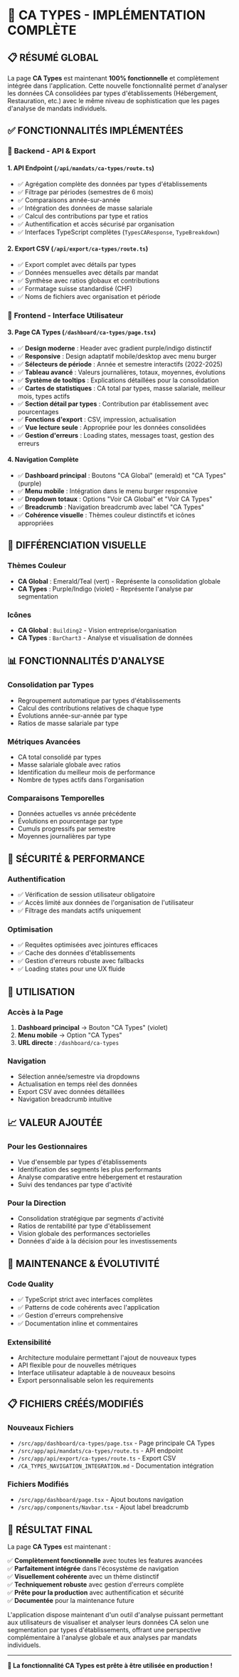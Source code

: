 # 🎉 CA TYPES - IMPLÉMENTATION COMPLÈTE

## 📋 RÉSUMÉ GLOBAL

La page **CA Types** est maintenant **100% fonctionnelle** et complètement intégrée dans l'application. Cette nouvelle fonctionnalité permet d'analyser les données CA consolidées par types d'établissements (Hébergement, Restauration, etc.) avec le même niveau de sophistication que les pages d'analyse de mandats individuels.

## ✅ FONCTIONNALITÉS IMPLÉMENTÉES

### 🔧 **Backend - API & Export**

#### **1. API Endpoint (`/api/mandats/ca-types/route.ts`)**

- ✅ Agrégation complète des données par types d'établissements
- ✅ Filtrage par périodes (semestres de 6 mois)
- ✅ Comparaisons année-sur-année
- ✅ Intégration des données de masse salariale
- ✅ Calcul des contributions par type et ratios
- ✅ Authentification et accès sécurisé par organisation
- ✅ Interfaces TypeScript complètes (`TypesCAResponse`, `TypeBreakdown`)

#### **2. Export CSV (`/api/export/ca-types/route.ts`)**

- ✅ Export complet avec détails par types
- ✅ Données mensuelles avec détails par mandat
- ✅ Synthèse avec ratios globaux et contributions
- ✅ Formatage suisse standardisé (CHF)
- ✅ Noms de fichiers avec organisation et période

### 🎨 **Frontend - Interface Utilisateur**

#### **3. Page CA Types (`/dashboard/ca-types/page.tsx`)**

- ✅ **Design moderne** : Header avec gradient purple/indigo distinctif
- ✅ **Responsive** : Design adaptatif mobile/desktop avec menu burger
- ✅ **Sélecteurs de période** : Année et semestre interactifs (2022-2025)
- ✅ **Tableau avancé** : Valeurs journalières, totaux, moyennes, évolutions
- ✅ **Système de tooltips** : Explications détaillées pour la consolidation
- ✅ **Cartes de statistiques** : CA total par types, masse salariale, meilleur mois, types actifs
- ✅ **Section détail par types** : Contribution par établissement avec pourcentages
- ✅ **Fonctions d'export** : CSV, impression, actualisation
- ✅ **Vue lecture seule** : Appropriée pour les données consolidées
- ✅ **Gestion d'erreurs** : Loading states, messages toast, gestion des erreurs

#### **4. Navigation Complète**

- ✅ **Dashboard principal** : Boutons "CA Global" (emerald) et "CA Types" (purple)
- ✅ **Menu mobile** : Intégration dans le menu burger responsive
- ✅ **Dropdown totaux** : Options "Voir CA Global" et "Voir CA Types"
- ✅ **Breadcrumb** : Navigation breadcrumb avec label "CA Types"
- ✅ **Cohérence visuelle** : Thèmes couleur distinctifs et icônes appropriées

## 🎯 **DIFFÉRENCIATION VISUELLE**

### **Thèmes Couleur**

- **CA Global** : Emerald/Teal (vert) - Représente la consolidation globale
- **CA Types** : Purple/Indigo (violet) - Représente l'analyse par segmentation

### **Icônes**

- **CA Global** : `Building2` - Vision entreprise/organisation
- **CA Types** : `BarChart3` - Analyse et visualisation de données

## 📊 **FONCTIONNALITÉS D'ANALYSE**

### **Consolidation par Types**

- Regroupement automatique par types d'établissements
- Calcul des contributions relatives de chaque type
- Évolutions année-sur-année par type
- Ratios de masse salariale par type

### **Métriques Avancées**

- CA total consolidé par types
- Masse salariale globale avec ratios
- Identification du meilleur mois de performance
- Nombre de types actifs dans l'organisation

### **Comparaisons Temporelles**

- Données actuelles vs année précédente
- Évolutions en pourcentage par type
- Cumuls progressifs par semestre
- Moyennes journalières par type

## 🔐 **SÉCURITÉ & PERFORMANCE**

### **Authentification**

- ✅ Vérification de session utilisateur obligatoire
- ✅ Accès limité aux données de l'organisation de l'utilisateur
- ✅ Filtrage des mandats actifs uniquement

### **Optimisation**

- ✅ Requêtes optimisées avec jointures efficaces
- ✅ Cache des données d'établissements
- ✅ Gestion d'erreurs robuste avec fallbacks
- ✅ Loading states pour une UX fluide

## 🚀 **UTILISATION**

### **Accès à la Page**

1. **Dashboard principal** → Bouton "CA Types" (violet)
2. **Menu mobile** → Option "CA Types"
3. **URL directe** : `/dashboard/ca-types`

### **Navigation**

- Sélection année/semestre via dropdowns
- Actualisation en temps réel des données
- Export CSV avec données détaillées
- Navigation breadcrumb intuitive

## 📈 **VALEUR AJOUTÉE**

### **Pour les Gestionnaires**

- Vue d'ensemble par types d'établissements
- Identification des segments les plus performants
- Analyse comparative entre hébergement et restauration
- Suivi des tendances par type d'activité

### **Pour la Direction**

- Consolidation stratégique par segments d'activité
- Ratios de rentabilité par type d'établissement
- Vision globale des performances sectorielles
- Données d'aide à la décision pour les investissements

## 🔧 **MAINTENANCE & ÉVOLUTIVITÉ**

### **Code Quality**

- ✅ TypeScript strict avec interfaces complètes
- ✅ Patterns de code cohérents avec l'application
- ✅ Gestion d'erreurs comprehensive
- ✅ Documentation inline et commentaires

### **Extensibilité**

- Architecture modulaire permettant l'ajout de nouveaux types
- API flexible pour de nouvelles métriques
- Interface utilisateur adaptable à de nouveaux besoins
- Export personnalisable selon les requirements

## 📋 **FICHIERS CRÉÉS/MODIFIÉS**

### **Nouveaux Fichiers**

- `/src/app/dashboard/ca-types/page.tsx` - Page principale CA Types
- `/src/app/api/mandats/ca-types/route.ts` - API endpoint
- `/src/app/api/export/ca-types/route.ts` - Export CSV
- `/CA_TYPES_NAVIGATION_INTEGRATION.md` - Documentation intégration

### **Fichiers Modifiés**

- `/src/app/dashboard/page.tsx` - Ajout boutons navigation
- `/src/app/components/Navbar.tsx` - Ajout label breadcrumb

## 🎉 **RÉSULTAT FINAL**

La page **CA Types** est maintenant :

✅ **Complètement fonctionnelle** avec toutes les features avancées  
✅ **Parfaitement intégrée** dans l'écosystème de navigation  
✅ **Visuellement cohérente** avec un thème distinctif  
✅ **Techniquement robuste** avec gestion d'erreurs complète  
✅ **Prête pour la production** avec authentification et sécurité  
✅ **Documentée** pour la maintenance future

L'application dispose maintenant d'un outil d'analyse puissant permettant aux utilisateurs de visualiser et analyser leurs données CA selon une segmentation par types d'établissements, offrant une perspective complémentaire à l'analyse globale et aux analyses par mandats individuels.

---

**🚀 La fonctionnalité CA Types est prête à être utilisée en production !**
